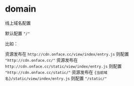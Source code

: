 # domain

线上域名配置

默认配置 `"/"`

比如：

资源发布在 `http://cdn.onface.cc/view/index/entry.js` 则配置 `"http://cdn.onface.cc/"`
资源发布在 `http://cdn.onface.cc/static/view/index/entry.js` 则配置 `"http://cdn.onface.cc/static/"`
资源发布在 `{当前域名}/static/view/index/entry.js` 则配置 `"/static/"`
